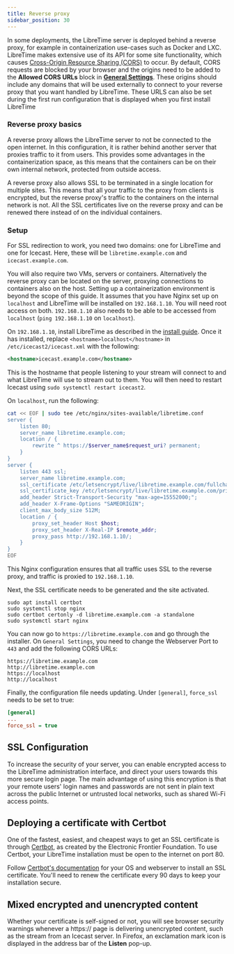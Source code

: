 ```yaml
---
title: Reverse proxy
sidebar_position: 30
---
```


In some deployments, the LibreTime server is deployed behind a reverse proxy,
for example in containerization use-cases such as Docker and LXC. LibreTime
makes extensive use of its API for some site functionality, which causes
[Cross-Origin Resource Sharing (CORS)](https://developer.mozilla.org/en-US/docs/Web/HTTP/CORS)
to occur. By default, CORS requests are blocked by your browser and the origins
need to be added to the **Allowed CORS URLs** block in
[**General Settings**](../../user-manual/settings.md). These origins should include any
domains that will be used externally to connect to your reverse proxy that you
want handled by LibreTime. These URLS can also be set during the first run configuration
that is displayed when you first install LibreTime

### Reverse proxy basics

A reverse proxy allows the LibreTime server to not be connected to the open internet. In
this configuration, it is rather behind another server that proxies traffic to it from
users. This provides some advantages in the containerization space, as this means that
the containers can be on their own internal network, protected from outside access.

A reverse proxy also allows SSL to be terminated in a single location for multiple sites.
This means that all your traffic to the proxy from clients is encrypted, but the reverse
proxy's traffic to the containers on the internal network is not. All the SSL certificates
live on the reverse proxy and can be renewed there instead of on the individual
containers.

### Setup

For SSL redirection to work, you need two domains: one for LibreTime and one for Icecast.
Here, these will be `libretime.example.com` and `icecast.example.com`.

You will also require two VMs, servers or containers. Alternatively the reverse proxy can
be located on the server, proxying connections to containers also on the host. Setting up
a containerization environment is beyond the scope of this guide. It assumes that you have
Nginx set up on `localhost` and LibreTime will be installed on `192.168.1.10`. You will need root
access on both. `192.168.1.10` also needs to be able to be accessed from `localhost`
(`ping 192.168.1.10` on `localhost`).

On `192.168.1.10`, install LibreTime as described in the [install guide](./install.md). Once it has installed, replace `<hostname>localhost</hostname>` in
`/etc/icecast2/icecast.xml` with the following:

```xml
<hostname>icecast.example.com</hostname>
```

This is the hostname that people listening to your stream will connect to and what
LibreTime will use to stream out to them. You will then need to restart Icecast using `sudo systemctl restart icecast2`.

On `localhost`, run the following:

```bash
cat << EOF | sudo tee /etc/nginx/sites-available/libretime.conf
server {
    listen 80;
    server_name libretime.example.com;
    location / {
        rewrite ^ https://$server_name$request_uri? permanent;
    }
}
server {
    listen 443 ssl;
    server_name libretime.example.com;
    ssl_certificate /etc/letsencrypt/live/libretime.example.com/fullchain.pem;
    ssl_certificate_key /etc/letsencrypt/live/libretime.example.com/privkey.pem;
    add_header Strict-Transport-Security "max-age=15552000;";
    add_header X-Frame-Options "SAMEORIGIN";
    client_max_body_size 512M;
    location / {
        proxy_set_header Host $host;
        proxy_set_header X-Real-IP $remote_addr;
        proxy_pass http://192.168.1.10/;
    }
}
EOF
```

This Nginx configuration ensures that all traffic uses SSL to the reverse proxy, and
traffic is proxied to `192.168.1.10`.

Next, the SSL certificate needs to be generated and the site activated.

```
sudo apt install certbot
sudo systemctl stop nginx
sudo certbot certonly -d libretime.example.com -a standalone
sudo systemctl start nginx
```

You can now go to `https://libretime.example.com` and go
through the installer. On `General Settings`, you need to change the Webserver Port to
`443` and add the following CORS URLs:

```
https://libretime.example.com
http://libretime.example.com
https://localhost
http://localhost
```

Finally, the configuration file needs updating. Under `[general]`, `force_ssl`
needs to be set to true:

```ini
[general]
...
force_ssl = true
```

## SSL Configuration

To increase the security of your server, you can enable encrypted access to the LibreTime administration interface, and direct your users towards this more secure login page. The main advantage of using this encryption is that your remote users' login names and passwords are not sent in plain text across the public Internet or untrusted local networks, such as shared Wi-Fi access points.

## Deploying a certificate with Certbot

One of the fastest, easiest, and cheapest ways to get an SSL certificate is through [Certbot](https://certbot.eff.org/), as created by the
Electronic Frontier Foundation. To use Certbot, your LibreTime installation must be open to the internet on port 80.

Follow [Certbot's documentation](https://certbot.eff.org/instructions) for your OS and webserver to install an SSL certificate. You'll need to renew the certificate every 90 days to keep your installation secure.

## Mixed encrypted and unencrypted content

Whether your certificate is self-signed or not, you will see browser security warnings whenever a https:// page is delivering unencrypted content, such as the stream from an Icecast server. In Firefox, an exclamation mark icon is displayed in the address bar of the **Listen** pop-up.
